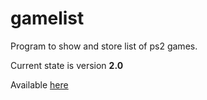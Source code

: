 # gamelist
Program to show and store list of ps2 games.

Current state is version **2.0**

Available [here](http://skilletss.cba.pl/gameList/)
